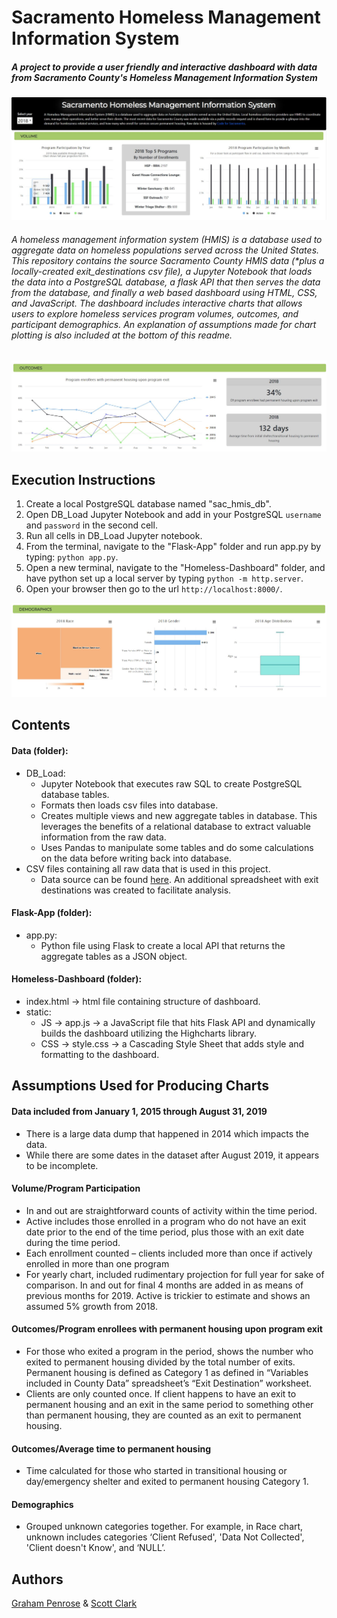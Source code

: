 # Sacramento Homeless Management Information System
##### A project to provide a user friendly and interactive dashboard with data from Sacramento County's Homeless Management Information System
![top_of_dash](https://github.com/scottinsactown/Homeless-Services-in-Sacramento/blob/master/images/HMIS_dash_top.JPG)
###### A homeless management information system (HMIS) is a database used to aggregate data on homeless populations served across the United States. This repository contains the source Sacramento County HMIS data (*plus a locally-created exit_destinations csv file), a Jupyter Notebook that loads the data into a PostgreSQL database, a flask API that then serves the data from the database, and finally a web based dashboard using HTML, CSS, and JavaScript. The dashboard includes interactive charts that allows users to explore homeless services program volumes, outcomes, and participant demographics. An explanation of assumptions made for chart plotting is also included at the bottom of this readme.
![mid_dash](https://github.com/scottinsactown/Homeless-Services-in-Sacramento/blob/master/images/HMIS_dash_middle.JPG)

Execution Instructions
-
  1) Create a local PostgreSQL database named "sac_hmis_db".
  2) Open DB_Load Jupyter Notebook and add in your PostgreSQL `username` and `password` in the second cell.
  3) Run all cells in DB_Load Jupyter notebook.
  4) From the terminal, navigate to the "Flask-App" folder and run app.py by typing: `python app.py`.
  5) Open a new terminal, navigate to the "Homeless-Dashboard" folder, and have python set up a local server by typing `python -m http.server`.
  6) Open your browser then go to the url `http://localhost:8000/`.
  
![bottom_dash](https://github.com/scottinsactown/Homeless-Services-in-Sacramento/blob/master/images/HMIS_dash_bottom.JPG)

Contents
-
#### Data (folder):
- DB_Load:
    - Jupyter Notebook that executes raw SQL to create PostgreSQL database tables.
    - Formats then loads csv files into database.
    - Creates multiple views and new aggregate tables in database.  This leverages the benefits of a relational database to extract valuable information from the raw data.
    - Uses Pandas to manipulate some tables and do some calculations on the data before writing back into database.
- CSV files containing all raw data that is used in this project.
    - Data source can be found [here](https://github.com/code4sac/sacramento-county-homeless-hmis-data/tree/master/data). An additional spreadsheet with exit destinations was created to facilitate analysis.
#### Flask-App (folder):
- app.py:
    - Python file using Flask to create a local API that returns the aggregate tables as a JSON object. 
#### Homeless-Dashboard (folder):
- index.html -> html file containing structure of dashboard. 
- static:
    - JS -> app.js -> a JavaScript file that hits Flask API and dynamically builds the dashboard utilizing the Highcharts library.
    - CSS -> style.css -> a Cascading Style Sheet that adds style and formatting to the dashboard.
## Assumptions Used for Producing Charts
#### Data included from January 1, 2015 through August 31, 2019
-	There is a large data dump that happened in 2014 which impacts the data.
-	While there are some dates in the dataset after August 2019, it appears to be incomplete.
#### Volume/Program Participation
- In and out are straightforward counts of activity within the time period.
- Active includes those enrolled in a program who do not have an exit date prior to the end of the  time period, plus those with an exit date during the time period. 
- Each enrollment counted – clients included more than once if actively enrolled in more than one program
- For yearly chart, included rudimentary projection for full year for sake of comparison. In and out for final 4 months are added in as means of previous months for 2019. Active is trickier to estimate and shows an assumed 5% growth from 2018. 
#### Outcomes/Program enrollees with permanent housing upon program exit
- For those who exited a program in the period, shows the number who exited to permanent housing divided by the total number of exits. Permanent housing is defined as Category 1 as defined in “Variables included in County Data” spreadsheet’s “Exit Destination” worksheet. 
- Clients are only counted once. If client happens to have an exit to permanent housing and an exit in the same period to something other than permanent housing, they are counted as an exit to permanent housing. 
#### Outcomes/Average time to permanent housing  
- Time calculated for those who started in transitional housing or day/emergency shelter and exited to permanent housing Category 1. 
#### Demographics
- Grouped unknown categories together. For example, in Race chart, unknown includes categories ‘Client Refused', 'Data Not Collected', 'Client doesn't Know', and ‘NULL’.

Authors
-
[Graham Penrose](https://www.linkedin.com/in/graham-penrose-ab6a7b188/) & [Scott Clark](https://www.linkedin.com/in/scott-d-clark/)
